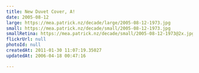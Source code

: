 ```yaml
---
title: New Duvet Cover, A!
date: 2005-08-12
large: https://mea.patrick.nz/decade/large/2005-08-12-1973.jpg
small: https://mea.patrick.nz/decade/small/2005-08-12-1973.jpg
smallRetina: https://mea.patrick.nz/decade/small/2005-08-12-1973@2x.jpg
flickrUrl: null
photoId: null
createdAt: 2011-01-30 11:07:19.35027
updatedAt: 2006-04-18 00:47:16

---
```


